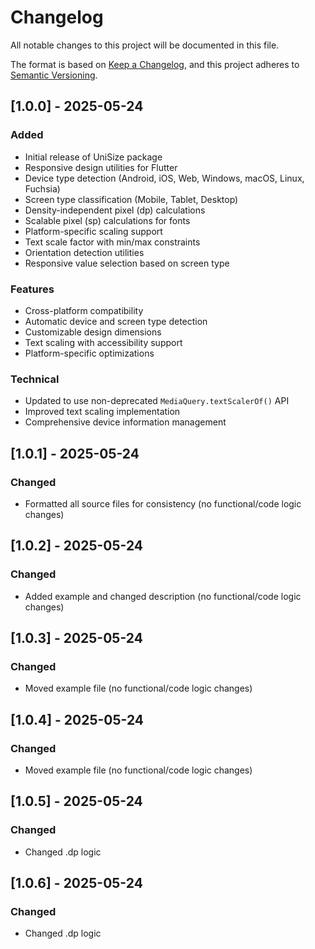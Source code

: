 # Changelog

All notable changes to this project will be documented in this file.

The format is based on [Keep a Changelog](https://keepachangelog.com/en/1.0.0/),
and this project adheres to [Semantic Versioning](https://semver.org/spec/v2.0.0.html).

## [1.0.0] - 2025-05-24

### Added
- Initial release of UniSize package
- Responsive design utilities for Flutter
- Device type detection (Android, iOS, Web, Windows, macOS, Linux, Fuchsia)
- Screen type classification (Mobile, Tablet, Desktop)
- Density-independent pixel (dp) calculations
- Scalable pixel (sp) calculations for fonts
- Platform-specific scaling support
- Text scale factor with min/max constraints
- Orientation detection utilities
- Responsive value selection based on screen type

### Features
- Cross-platform compatibility
- Automatic device and screen type detection
- Customizable design dimensions
- Text scaling with accessibility support
- Platform-specific optimizations

### Technical
- Updated to use non-deprecated `MediaQuery.textScalerOf()` API
- Improved text scaling implementation
- Comprehensive device information management

## [1.0.1] - 2025-05-24

### Changed
- Formatted all source files for consistency (no functional/code logic changes)

## [1.0.2] - 2025-05-24

### Changed
- Added example and changed description (no functional/code logic changes)

## [1.0.3] - 2025-05-24

### Changed
- Moved example file (no functional/code logic changes)

## [1.0.4] - 2025-05-24

### Changed
- Moved example file (no functional/code logic changes)

## [1.0.5] - 2025-05-24

### Changed
- Changed .dp logic

## [1.0.6] - 2025-05-24

### Changed
- Changed .dp logic